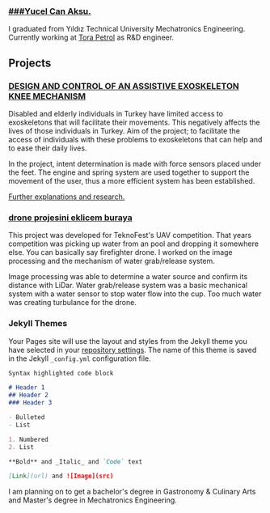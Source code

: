 ### <a href="Lemonke.jpg" target="_blank">###Yucel Can Aksu.</a>

I graduated from Yıldız Technical University Mechatronics Engineering. Currently working at [Tora Petrol](https://torapetrol.com/en/) as R&D engineer.

## Projects
### [DESIGN AND CONTROL OF AN ASSISTIVE EXOSKELETON KNEE MECHANISM](https://youtu.be/8KTMSBecCQ8)

Disabled and elderly individuals in Turkey have limited access to exoskeletons that will facilitate their movements. This negatively affects the lives of those individuals in Turkey. Aim of the project; to facilitate the access of individuals with these problems to exoskeletons that can help and to ease their daily lives.

In the project, intent determination is made with force sensors placed under the feet. The engine and spring system are used together to support the movement of the user, thus a more efficient system has been established.

<a href="design_and_control_of_an_assistive_exoskeleton_knee_mechanism.pdf" target="_blank">Further explanations and research.</a>

### [drone projesini eklicem buraya]()
This project was developed for TeknoFest's UAV competition. That years competition was picking up water from an pool and dropping it somewhere else. You can basically say firefighter drone. I worked on the image processing and the mechanism of water grab/release system.

Image processing was able to determine a water source and confirm its distance with LiDar. Water grab/release system was a basic mechanical system with a water sensor to stop water flow into the cup. Too much water was creating turbulance for the drone.

### Jekyll Themes

Your Pages site will use the layout and styles from the Jekyll theme you have selected in your [repository settings](https://github.com/yucelcanaksu/yucelcanaksu.github.io/settings/pages). The name of this theme is saved in the Jekyll `_config.yml` configuration file.



```markdown
Syntax highlighted code block

# Header 1
## Header 2
### Header 3

- Bulleted
- List

1. Numbered
2. List

**Bold** and _Italic_ and `Code` text

[Link](url) and ![Image](src)
```

I am planning on to get a bachelor's degree in Gastronomy & Culinary Arts and Master's degree in Mechatronics Engineering.
